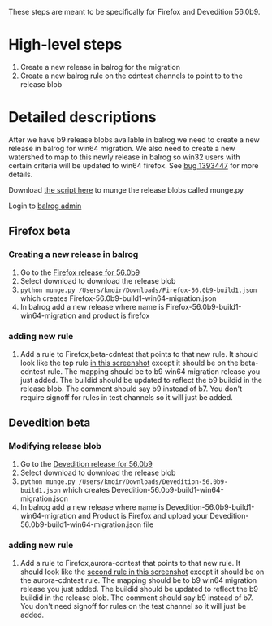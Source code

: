 These steps are meant to be specifically for Firefox and Devedition 56.0b9.

# High-level steps

1. Create a new release in balrog for the migration 
2. Create a new balrog rule on the cdntest channels to point to to the release blob 

# Detailed descriptions

After we have b9 release blobs available in balrog we need to create a new release in balrog for win64 migration.  We also need to create a new watershed to map to this newly release in balrog
so win32 users with certain criteria will be updated to win64 firefox. See [bug 1393447](https://bugzilla.mozilla.org/show_bug.cgi?id=1393447) for more details.

Download [the script here](https://bug1393447.bmoattachments.org/attachment.cgi?id=8902074) to munge the release blobs called munge.py

Login to [balrog admin](https://aus4-admin.mozilla.org)

## Firefox beta

### Creating a new release  in balrog
1. Go to the [Firefox release for 56.0b9](https://aus4-admin.mozilla.org/releases#Firefox-56.0b9)
2. Select download to download the release blob
3. ```python munge.py /Users/kmoir/Downloads/Firefox-56.0b9-build1.json```
which creates Firefox-56.0b9-build1-win64-migration.json
4. In balrog add a new release where name is Firefox-56.0b9-build1-win64-migration and product is firefox

### adding new rule

1. Add a rule to Firefox,beta-cdntest that points to that new rule.  It should look like the top rule [in this screenshot](https://bug1393447.bmoattachments.org/attachment.cgi?id=8902907)
except it should be on the beta-cdntest rule.  The mapping should be to b9 win64 migration release you just added.  The buildid should be updated to reflect the b9 buildid in the release blob.  The comment should say b9 instead of b7.  You don't require signoff for rules in test channels so it will just be added.


## Devedition beta

### Modifying release blob

1. Go to the [Devedition release for 56.0b9](https://aus4-admin.mozilla.org/releases#Devedition-56.0b9)
2. Select download to download the release blob
3. ```python munge.py /Users/kmoir/Downloads/Devedition-56.0b9-build1.json``` which creates Devedition-56.0b9-build1-win64-migration.json
4. In balrog add a new release where name is Devedition-56.0b9-build1-win64-migration and Product is Firefox and upload your Devedition-56.0b9-build1-win64-migration.json file


### adding new rule 

1.  Add a rule to Firefox,aurora-cdntest that points to that new rule.   It should look like the [second rule in this screenshot](https://bug1393447.bmoattachments.org/attachment.cgi?id=8902907)
except it should be on the aurora-cdntest rule.  The mapping should be to b9 win64 migration release you just added. The buildid should be updated to reflect the b9 buildid in the release blob.
The comment should say b9 instead of b7.  You don't need signoff for rules on the test channel so it will just be added.



